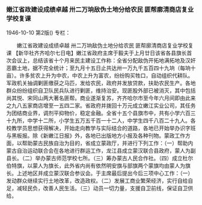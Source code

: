 ### 嫩江省政建设成绩卓越  卅二万垧敌伪土地分给农民  匪帮廓清商店复业学校复课

1946-10-10
第2版()
专栏：

　　嫩江省政建设成绩卓越
    卅二万垧敌伪土地分给农民
    匪帮廓清商店复业学校复课
    【新华社齐齐哈尔七日电】嫩江省政府主席于毅夫于上月廿日该省各县旗长首次会议上，总结该省十个月来民主建设工作称：全省分配敌伪开拓地满拓地及汉奸恶霸土地，据不完全统计；至九月十五日止共达卅一万九千五百四十九垧（每垧十亩）。许多贫农上升为中农，中农上升为富农，纷纷购买牲口，自动组织代耕队。军政机关抽调剿匪缴获之马匹，发给农民，政府并发放贷款，扶助农民生产。各地群众纷纷组织自卫队民兵队进行剿匪，维持治安。现匪股外部已被消灭，其中包括尚其悦、宋同山两大著名匪帮。商业遂渐复苏，齐齐哈尔市至今年六月间即由此来之九八五家商店增至一五四二家。省政府并拨回十万元成立嫩江实业公司，其任务为团结商业界，调剂平抑物价，稳定金融。全省十五个县旗市中，共有小学六百三十九所，中学十二所，小学生五万五千百一十二人，中学生四千八百二十九人。各校教学员思想获得解决，开始走向教学与实际结合的道路，各地已开始举办识字班与黑板报。除《新嫩江日报》外，各地已出版地方小报及各种刊物。蒙政工作方面，以帮助蒙古民族自治为目的，省成立蒙政厅，并进行下列工作：（一）帮助内蒙古自治运动联合会在各地进行群运工作，龙江县成立蒙汉联合县政府，蒙人为副县长。（二）举办蒙古师范学校七所。（三）筹办蒙古人民合作社。（四）成立杜尔伯特旗，以蒙人为旗长，此外省内尚有依然明安旗与部旗两个蒙旗均由蒙人为旗长。上述地区并成立蒙汉联合参议会。于主席最后提出今后三项中心工作：（一）发动群众继续实行土地改革，改造政权。（二）发展工商业繁荣经济，实行自给自足，减轻民负，改善人民生活。（三）动员一切力量，支援自卫前线，保证自卫供给。
